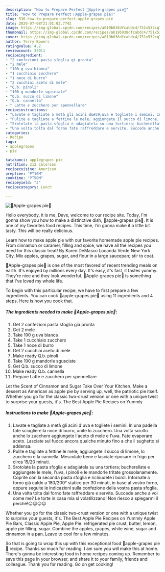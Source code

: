```yaml
---
description: "How to Prepare Perfect 🍎Apple-grapes pie🍇"
title: "How to Prepare Perfect 🍎Apple-grapes pie🍇"
slug: 536-how-to-prepare-perfect-apple-grapes-pie
date: 2020-07-08T21:01:03.774Z
image: https://img-global.cpcdn.com/recipes/a019b038dfcabdc4/751x532cq70/🍎apple-grapes-pie🍇-recipe-main-photo.jpg
thumbnail: https://img-global.cpcdn.com/recipes/a019b038dfcabdc4/751x532cq70/🍎apple-grapes-pie🍇-recipe-main-photo.jpg
cover: https://img-global.cpcdn.com/recipes/a019b038dfcabdc4/751x532cq70/🍎apple-grapes-pie🍇-recipe-main-photo.jpg
author: Terry Bowers
ratingvalue: 4.2
reviewcount: 33911
recipeingredient:
- "2 confezioni pasta sfoglia gi pronta"
- "2 mele"
- "100 g uva bianca"
- "1 cucchiaio zucchero"
- "1 noce di burro"
- "2 cucchiai aceto di mele"
- "Q.b. pinoli"
- "100 g mandorle sgusciate"
- "Q.b. succo di limone"
- "Q.b. cannella"
- " Latte e zucchero per spennellare"
recipeinstructions:
- "Lavate e tagliate a metà gli acini d&#39;uva e togliete i semini. In una padella fate sciogliere la noce di burro, unite lo zucchero. Una volta sciolto anche lo zucchero aggiungete l&#39;aceto di mele e l&#39;uva. Fate evaporare aceto. Lasciate sul fuoco ancora qualche minuto fino a che il sughetto si addensa."
- "Pulite e tagliate a fettine le mele; aggiungete il succo di limone, lo zucchero e la cannella. Mescolate bene e lasciate riposare in frigo per circa 15/20 minuti."
- "Srotolate la pasta sfoglia e adagiatela su una tortiera; bucherellate e aggiungete le mele, l&#39;uva, i pinoli e le mandorle tritate grossolanamente. Coprite con la seconda pasta sfoglia e richiudete i bordi. Infornate a forno già caldo a 180/200° statico per 30 minuti, in base al vostro forno, oppure seguite le indicazioni sulla confezione della vostra pasta sfoglia."
- "Una volta tolta dal forno fate raffreddare e servite. Succede anche a voi come me? Le torte in casa mia si volatilizzano! Non riesco a spiegarmi il perché!😉😉😉😉"
categories:
- Recipe
tags:
- applegrapes
- pie

katakunci: applegrapes pie 
nutrition: 212 calories
recipecuisine: American
preptime: "PT16M"
cooktime: "PT50M"
recipeyield: "2"
recipecategory: Lunch

---
```



![🍎Apple-grapes pie🍇](https://img-global.cpcdn.com/recipes/a019b038dfcabdc4/751x532cq70/🍎apple-grapes-pie🍇-recipe-main-photo.jpg)

Hello everybody, it is me, Dave, welcome to our recipe site. Today, I'm gonna show you how to make a distinctive dish, 🍎apple-grapes pie🍇. It is one of my favorites food recipes. This time, I'm gonna make it a little bit tasty. This will be really delicious.

Learn how to make apple pie with our favorite homemade apple pie recipes. From cinnamon or caramel, filling and spice, we have all the recipes you need for this classic treat! By Karen DeMasco Locanda Verde New York City. Mix apples, grapes, sugar, and flour in a large saucepan; stir to coat.

🍎Apple-grapes pie🍇 is one of the most favored of recent trending meals on earth. It's enjoyed by millions every day. It's easy, it's fast, it tastes yummy. They're nice and they look wonderful. 🍎Apple-grapes pie🍇 is something that I've loved my whole life.


To begin with this particular recipe, we have to first prepare a few ingredients. You can cook 🍎apple-grapes pie🍇 using 11 ingredients and 4 steps. Here is how you cook that.

<!--inarticleads1-->

##### The ingredients needed to make 🍎Apple-grapes pie🍇:

1. Get 2 confezioni pasta sfoglia già pronta
1. Get 2 mele
1. Take 100 g uva bianca
1. Take 1 cucchiaio zucchero
1. Take 1 noce di burro
1. Get 2 cucchiai aceto di mele
1. Make ready Q.b. pinoli
1. Take 100 g mandorle sgusciate
1. Get Q.b. succo di limone
1. Make ready Q.b. cannella
1. Prepare  Latte e zucchero per spennellare


Let the Scent of Cinnamon and Sugar Take Over Your Kitchen. Make a dessert as American as apple pie by serving up, well, the patriotic pie itself. Whether you go for the classic two-crust version or one with a unique twist to surprise your guests, it&#39;s. The Best Apple Pie Recipes on Yummly 

<!--inarticleads2-->

##### Instructions to make 🍎Apple-grapes pie🍇:

1. Lavate e tagliate a metà gli acini d&#39;uva e togliete i semini. In una padella fate sciogliere la noce di burro, unite lo zucchero. Una volta sciolto anche lo zucchero aggiungete l&#39;aceto di mele e l&#39;uva. Fate evaporare aceto. Lasciate sul fuoco ancora qualche minuto fino a che il sughetto si addensa.
1. Pulite e tagliate a fettine le mele; aggiungete il succo di limone, lo zucchero e la cannella. Mescolate bene e lasciate riposare in frigo per circa 15/20 minuti.
1. Srotolate la pasta sfoglia e adagiatela su una tortiera; bucherellate e aggiungete le mele, l&#39;uva, i pinoli e le mandorle tritate grossolanamente. Coprite con la seconda pasta sfoglia e richiudete i bordi. Infornate a forno già caldo a 180/200° statico per 30 minuti, in base al vostro forno, oppure seguite le indicazioni sulla confezione della vostra pasta sfoglia.
1. Una volta tolta dal forno fate raffreddare e servite. Succede anche a voi come me? Le torte in casa mia si volatilizzano! Non riesco a spiegarmi il perché!😉😉😉😉


Whether you go for the classic two-crust version or one with a unique twist to surprise your guests, it&#39;s. The Best Apple Pie Recipes on Yummly Apple Pie Bars, Classic Apple Pie, Apple Pie. refrigerated pie crust, butter, lemon, apple pie filling, sugar. Combine the apples, grapes, white wine, sugar and cinnamon in a pan. Leave to cool for a few minutes. 

So that is going to wrap this up with this exceptional food 🍎apple-grapes pie🍇 recipe. Thanks so much for reading. I am sure you will make this at home. There's gonna be interesting food in home recipes coming up. Remember to save this page in your browser, and share it to your family, friends and colleague. Thank you for reading. Go on get cooking!
